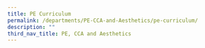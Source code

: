 ```yaml
---
title: PE Curriculum
permalink: /departments/PE-CCA-and-Aesthetics/pe-curriculum/
description: ""
third_nav_title: PE, CCA and Aesthetics
---
```


